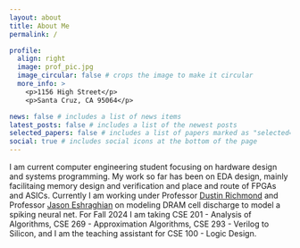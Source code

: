 ```yaml
---
layout: about
title: About Me
permalink: /

profile:
  align: right
  image: prof_pic.jpg
  image_circular: false # crops the image to make it circular
  more_info: >
    <p>1156 High Street</p>
    <p>Santa Cruz, CA 95064</p>

news: false # includes a list of news items
latest_posts: false # includes a list of the newest posts
selected_papers: false # includes a list of papers marked as "selected={true}"
social: true # includes social icons at the bottom of the page
---
```


I am current computer engineering student focusing on hardware design and systems programming.
My work so far has been on EDA design, mainly facilitaing memory design and verification and place and route
of FPGAs and ASICs. Currently I am working under Professor [Dustin Richmond](https://www.dustinrichmond.com) and Professor [Jason Eshraghian](https://www.jasoneshraghian.com) on modeling DRAM cell discharge to model a spiking neural net. For Fall 2024 I am taking CSE 201 - Analysis of Algorithms, CSE 269 - Approximation Algorithms, CSE 293 - Verilog to Silicon, and I am the teaching assistant for CSE 100 - Logic Design.
